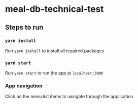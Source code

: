 # meal-db-technical-test

## Steps to run

### `yarn install`

Run `yarn install` to install all required packages

### `yarn start`

Run `yarn start` to run the app at `localhost:3000`

### App navigation

Click on the menu list items to navigate through the application
